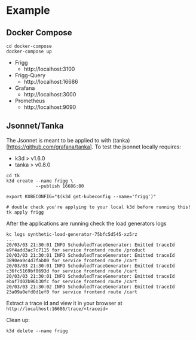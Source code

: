 # Example

## Docker Compose

```
cd docker-compose
docker-compose up
```
- Frigg
  - http://localhost:3100
- Frigg-Query
  - http://localhost:16686
- Grafana
  - http://localhost:3000
- Prometheus
  - http://localhost:9090

## Jsonnet/Tanka

The Jsonnet is meant to be applied to with (tanka)[https://github.com/grafana/tanka].  To test the jsonnet locally requires:

- k3d > v1.6.0
- tanka > v0.8.0

```
cd tk
k3d create --name frigg \
           --publish 16686:80

export KUBECONFIG="$(k3d get-kubeconfig --name='frigg')"

# double check you're applying to your local k3d before running this!
tk apply frigg
```

After the applications are running check the load generators logs

```
kc logs synthetic-load-generator-75bfc5d545-xz5rz
...
20/03/03 21:30:01 INFO ScheduledTraceGenerator: Emitted traceId e9f4add3ac7c7115 for service frontend route /product
20/03/03 21:30:01 INFO ScheduledTraceGenerator: Emitted traceId 3890ea9c4d7fab00 for service frontend route /cart
20/03/03 21:30:01 INFO ScheduledTraceGenerator: Emitted traceId c36fc5169bf0693d for service frontend route /cart
20/03/03 21:30:01 INFO ScheduledTraceGenerator: Emitted traceId ebaf7d02b96b30fc for service frontend route /cart
20/03/03 21:30:02 INFO ScheduledTraceGenerator: Emitted traceId 23a09a0efd0d1ef0 for service frontend route /cart
```

Extract a trace id and view it in your browser at `http://localhost:16686/trace/<traceid>`

Clean up:
```
k3d delete --name frigg
```